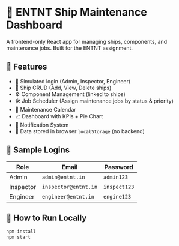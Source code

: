 # 🚢 ENTNT Ship Maintenance Dashboard

A frontend-only React app for managing ships, components, and maintenance jobs. Built for the ENTNT assignment.

## 🔧 Features

- 🔐 Simulated login (Admin, Inspector, Engineer)
- 🚢 Ship CRUD (Add, View, Delete ships)
- ⚙️ Component Management (linked to ships)
- 🛠 Job Scheduler (Assign maintenance jobs by status & priority)
- 📆 Maintenance Calendar
- 📈 Dashboard with KPIs + Pie Chart
- 🔔 Notification System
- 💾 Data stored in browser `localStorage` (no backend)

## 🧪 Sample Logins

| Role | Email | Password |
|------|-------|----------|
| Admin | `admin@entnt.in` | `admin123` |
| Inspector | `inspector@entnt.in` | `inspect123` |
| Engineer | `engineer@entnt.in` | `engine123` |

## 🚀 How to Run Locally

```bash
npm install
npm start
